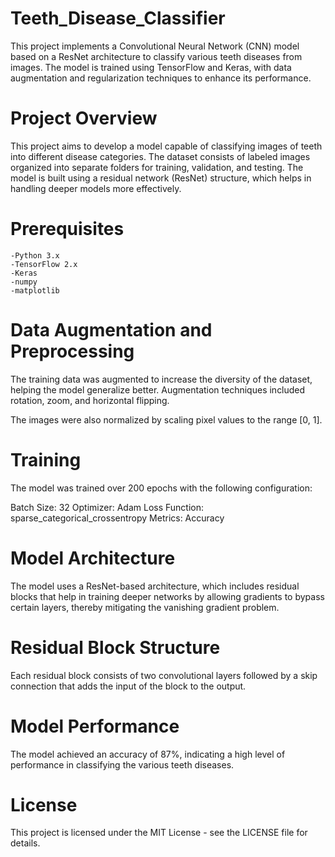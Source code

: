 # Teeth_Disease_Classifier

This project implements a Convolutional Neural Network (CNN) model based on a ResNet architecture to classify various teeth diseases from images. The model is trained using TensorFlow and Keras, with data augmentation and regularization techniques to enhance its performance.

# Project Overview
This project aims to develop a model capable of classifying images of teeth into different disease categories. The dataset consists of labeled images organized into separate folders for training, validation, and testing. The model is built using a residual network (ResNet) structure, which helps in handling deeper models more effectively.

# Prerequisites
    -Python 3.x
    -TensorFlow 2.x
    -Keras
    -numpy
    -matplotlib
# Data Augmentation and Preprocessing
The training data was augmented to increase the diversity of the dataset, helping the model generalize better. Augmentation techniques included rotation, zoom, and horizontal flipping.

The images were also normalized by scaling pixel values to the range [0, 1].

# Training
The model was trained over 200 epochs with the following configuration:

Batch Size: 32
Optimizer: Adam
Loss Function: sparse_categorical_crossentropy
Metrics: Accuracy

# Model Architecture
The model uses a ResNet-based architecture, which includes residual blocks that help in training deeper networks by allowing gradients to bypass certain layers, thereby mitigating the vanishing gradient problem.

# Residual Block Structure
Each residual block consists of two convolutional layers followed by a skip connection that adds the input of the block to the output.

# Model Performance
The model achieved an accuracy of 87%, indicating a high level of performance in classifying the various teeth diseases.

# License
This project is licensed under the MIT License - see the LICENSE file for details.
